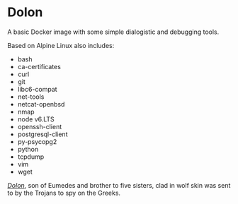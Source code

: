 # Dolon

A basic Docker image with some simple dialogistic and debugging tools.

Based on Alpine Linux also includes:

* bash
* ca-certificates
* curl
* git
* libc6-compat
* net-tools
* netcat-openbsd
* nmap
* node v6.LTS
* openssh-client
* postgresql-client
* py-psycopg2
* python
* tcpdump
* vim
* wget


*[Dolon](https://en.wikipedia.org/wiki/Dolon_(mythology))*, son of Eumedes and brother to five sisters, clad in wolf skin was sent to by the Trojans to spy on the Greeks.
